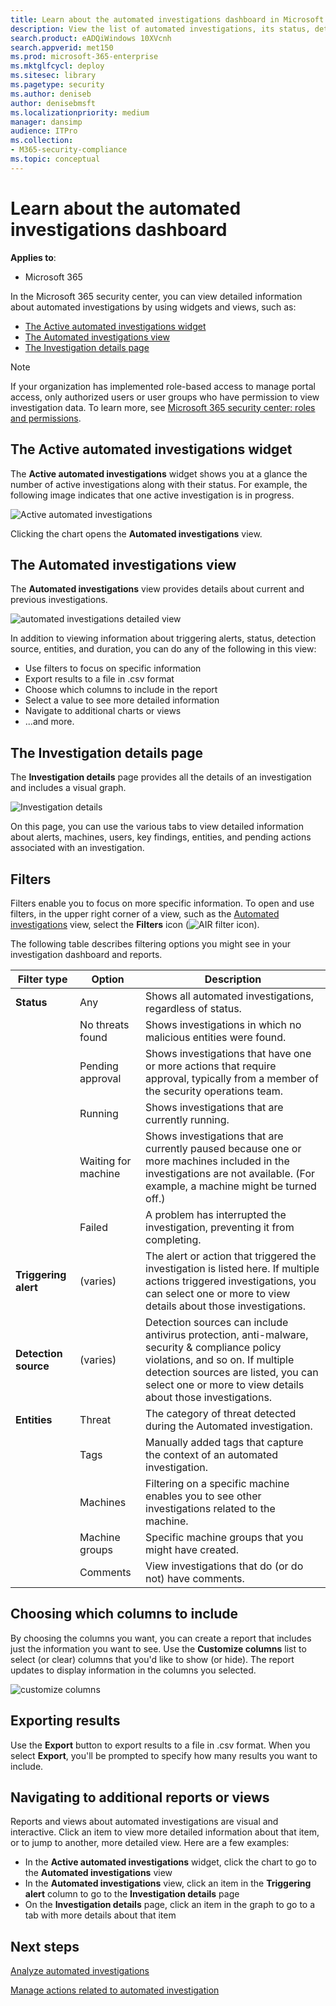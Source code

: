 ```yaml
---
title: Learn about the automated investigations dashboard in Microsoft 365 
description: View the list of automated investigations, its status, detection source and other details
search.product: eADQiWindows 10XVcnh
search.appverid: met150
ms.prod: microsoft-365-enterprise
ms.mktglfcycl: deploy
ms.sitesec: library
ms.pagetype: security
ms.author: deniseb
author: denisebmsft
ms.localizationpriority: medium
manager: dansimp
audience: ITPro
ms.collection: 
- M365-security-compliance 
ms.topic: conceptual
---
```


# Learn about the automated investigations dashboard

**Applies to**:
- Microsoft 365

In the Microsoft 365 security center, you can view detailed information about automated investigations by using widgets and views, such as:
- [The Active automated investigations widget](#the-active-automated-investigations-widget)
- [The Automated investigations view](#the-automated-investigations-view)
- [The Investigation details page](#the-investigation-details-page)

>[!NOTE]
>If your organization has implemented role-based access to manage portal access, only authorized users or user groups who have permission to view investigation data. To learn more, see [Microsoft 365 security center: roles and permissions](https://docs.microsoft.com/office365/securitycompliance/microsoft-security-and-compliance#required-licenses-and-permissions). 

## The Active automated investigations widget

The **Active automated investigations** widget shows you at a glance the number of active investigations along with their status. For example, the following image indicates that one active investigation is in progress.

![Active automated investigations](images/air-active-investigations.png)

Clicking the chart opens the **Automated investigations** view.

## The Automated investigations view

The **Automated investigations** view provides details about current and previous investigations. 

![automated investigations detailed view](images/air-automated-investigations-list-with-filters.png)

In addition to viewing information about triggering alerts, status, detection source, entities, and duration, you can do any of the following in this view:
- Use filters to focus on specific information
- Export results to a file in .csv format
- Choose which columns to include in the report
- Select a value to see more detailed information
- Navigate to additional charts or views
- ...and more.

## The Investigation details page

The **Investigation details** page provides all the details of an investigation and includes a visual graph.

 ![Investigation details](images/air-investigationgraph.png)

On this page, you can use the various tabs to view detailed information about alerts, machines, users, key findings, entities, and pending actions associated with an investigation. 

## Filters

Filters enable you to focus on more specific information. To open and use filters, in the upper right corner of a view, such as the [Automated investigations](#the-automated-investigations-view) view, select the **Filters** icon (![AIR filter icon](images/air-filtericon.png)).

The following table describes filtering options you might see in your investigation dashboard and reports.

|Filter type  |Option  |Description  |
|---------|---------|---------|
|**Status**     |Any         |Shows all automated investigations, regardless of status.         |
|     |No threats found         |Shows investigations in which no malicious entities were found.         |
| |Pending approval |Shows investigations that have one or more actions that require approval, typically from a member of the security operations team. |
| |Running |Shows investigations that are currently running. |
| |Waiting for machine|Shows investigations that are currently paused because one or more machines included in the investigations are not available. (For example, a machine might be turned off.) |
| | Failed   | A problem has interrupted the investigation, preventing it from completing. |
|**Triggering alert** |(varies) |The alert or action that triggered the investigation is listed here. If multiple actions triggered investigations, you can select one or more to view details about those investigations. |
|**Detection source**|(varies) |Detection sources can include antivirus protection, anti-malware, security & compliance policy violations, and so on. If multiple detection sources are listed, you can select one or more to view details about those investigations.|
|**Entities** |Threat     |The category of threat detected during the Automated investigation.         |
| |Tags     |Manually added tags that capture the context of an automated investigation.         |
| |Machines |Filtering on a specific machine enables you to see other investigations related to the machine.|
| |Machine groups | Specific machine groups that you might have created.|
| |Comments | View investigations that do (or do not) have comments.|

## Choosing which columns to include

By choosing the columns you want, you can create a report that includes just the information you want to see. Use the **Customize columns** list to select (or clear) columns that you'd like to show (or hide). The report updates to display information in the columns you selected. 

![customize columns](images/air-customizecolumns.png)

## Exporting results

Use the **Export** button to export results to a file in .csv format. When you select **Export**, you'll be prompted to specify how many results you want to include.

## Navigating to additional reports or views

Reports and views about automated investigations are visual and interactive. Click an item to view more detailed information about that item, or to jump to another, more detailed view. Here are a few examples:
- In the **Active automated investigations** widget, click the chart to go to the **Automated investigations** view
- In the **Automated investigations** view, click an item in the **Triggering alert** column to go to the **Investigation details** page
- On the **Investigation details** page, click an item in the graph to go to a tab with more details about that item

## Next steps

[Analyze automated investigations](analyze-autoir.md)

[Manage actions related to automated investigation](autoir-actions.md)

